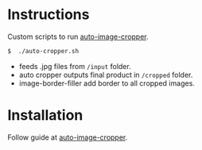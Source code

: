 # Instructions
Custom scripts to run [auto-image-cropper](https://github.com/ritiek/auto-image-cropper).

```bash
$  ./auto-cropper.sh
```
- feeds .jpg files from `/input` folder.
- auto cropper outputs final product in `/cropped` folder.
- image-border-filler add border to all cropped images.

# Installation
Follow guide at [auto-image-cropper](https://github.com/ritiek/auto-image-cropper).